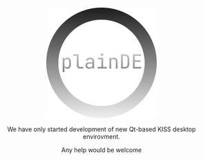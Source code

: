 <div align=center>

  
  <img src=https://raw.githubusercontent.com/plainDE/.github/main/profile/logo.png width=256></img>
  
  We have only started development of new Qt-based KISS desktop envirovment.
  
  Any help would be welcome

</div>
